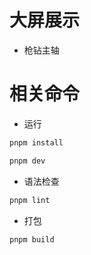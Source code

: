 # 大屏展示

- 枪钻主轴

# 相关命令

- 运行
```bash
pnpm install

pnpm dev
```

- 语法检查
```bash
pnpm lint
```
- 打包

```bash
pnpm build
```
